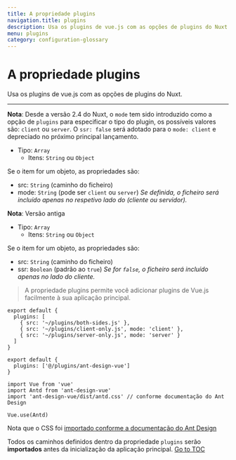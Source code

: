 ```yaml
---
title: A propriedade plugins
navigation.title: plugins
description: Usa os plugins de vue.js com as opções de plugins do Nuxt.
menu: plugins
category: configuration-glossary
---
```

# A propriedade plugins

Usa os plugins de vue.js com as opções de plugins do Nuxt.

---

**Nota**: Desde a versão 2.4 do Nuxt, o `mode` tem sido introduzido como a opção de `plugins` para especificar o tipo do plugin, os possíveis valores são: `client` ou `server`. O `ssr: false` será adotado para o `mode: client` e depreciado no próximo principal lançamento.

- Tipo: `Array`
  - Itens: `String` ou `Object`

Se o item for um objeto, as propriedades são:

- src: `String` (caminho do ficheiro)
- mode: `String` (pode ser `client` ou `server`) _Se definida, o ficheiro será incluído apenas no respetivo lado do (cliente ou servidor)._

**Nota**: Versão antiga

- Tipo: `Array`
  - Itens: `String` ou `Object`

Se o item for um objeto, as propriedades são:

- src: `String` (caminho do ficheiro)
- ssr: `Boolean` (padrão ao `true`) _Se for `false`, o ficheiro será incluído apenas no lado do cliente._

> A propriedade plugins permite você adicionar plugins de Vue.js facilmente à sua aplicação principal.

```js{}[nuxt.config.js]
export default {
  plugins: [
    { src: '~/plugins/both-sides.js' },
    { src: '~/plugins/client-only.js', mode: 'client' },
    { src: '~/plugins/server-only.js', mode: 'server' }
  ]
}
```

```js{}[nuxt.config.js]
export default {
  plugins: ['@/plugins/ant-design-vue']
}
```

```js{}[plugins/ant-design-vue.js]
import Vue from 'vue'
import Antd from 'ant-design-vue'
import 'ant-design-vue/dist/antd.css' // conforme documentação do Ant Design

Vue.use(Antd)
```

Nota que o CSS foi [importado conforme a documentação do Ant Design](https://vue.ant.design/docs/vue/getting-started/#3.-Use-antd's-Components 'Dica externa relevante para construção dos plugins')

Todos os caminhos definidos dentro da propriedade `plugins` serão **importados** antes da inicialização da aplicação principal.
<span style='float: footnote;'><a href="../index.html#toc">Go to TOC</a></span>
